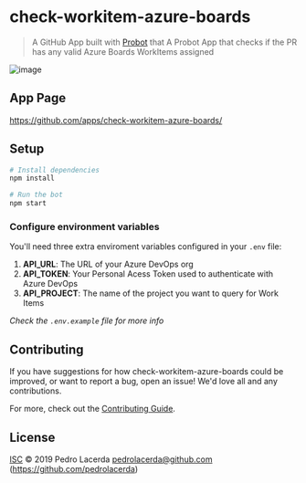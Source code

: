 # check-workitem-azure-boards

> A GitHub App built with [Probot](https://github.com/probot/probot) that A Probot App that checks if the PR has any valid Azure Boards WorkItems assigned 

![image](https://user-images.githubusercontent.com/609076/57497682-0463bf80-72af-11e9-9277-f2419a222325.png)

## App Page
https://github.com/apps/check-workitem-azure-boards/

## Setup

```sh
# Install dependencies
npm install

# Run the bot
npm start
```
### Configure environment variables
You'll need three extra enviroment variables configured in your `.env` file:
1. **API_URL**: The URL of your Azure DevOps org
1. **API_TOKEN**: Your Personal Acess Token used to authenticate with Azure DevOps
1. **API_PROJECT**: The name of the project you want to query for Work Items

_Check the `.env.example` file for more info_

## Contributing

If you have suggestions for how check-workitem-azure-boards could be improved, or want to report a bug, open an issue! We'd love all and any contributions.

For more, check out the [Contributing Guide](CONTRIBUTING.md).

## License

[ISC](LICENSE) © 2019 Pedro Lacerda <pedrolacerda@github.com> (https://github.com/pedrolacerda)

